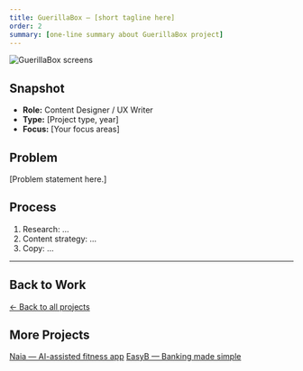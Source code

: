 ```yaml
---
title: GuerillaBox — [short tagline here]
order: 2
summary: [one-line summary about GuerillaBox project]
---
```


![GuerillaBox screens](images/guerillabox-screens.png)

## Snapshot
- **Role:** Content Designer / UX Writer  
- **Type:** [Project type, year]  
- **Focus:** [Your focus areas]  

## Problem
[Problem statement here.]

## Process
1. Research: …  
2. Content strategy: …  
3. Copy: …  

---

## Back to Work
[← Back to all projects](/#projects)

## More Projects
<div class="more-projects">
  <a href="/projects/naia/">Naia — AI-assisted fitness app</a>
  <a href="/projects/easyb/">EasyB — Banking made simple</a>
</div>
